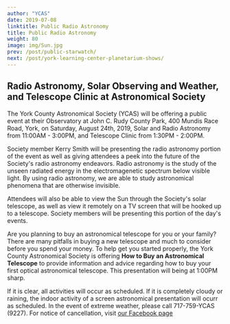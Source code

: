 ```yaml
---
author: "YCAS"
date: 2019-07-08
linktitle: Public Radio Astronomy
title: Public Radio Astronomy
weight: 80
image: img/Sun.jpg
prev: /post/public-starwatch/
next: /post/york-learning-center-planetarium-shows/
---
```


## Radio Astronomy, Solar Observing and Weather, and Telescope Clinic at Astronomical Society

The York County Astronomical Society (YCAS) will be offering a public event at their Observatory at John C. Rudy County Park, 400 Mundis Race Road, York, on Saturday, August 24th, 2019, Solar and Radio Astronomy from 11:00AM - 3:00PM, and Telescope Clinic from 1:30PM - 2:00PM.

Society member Kerry Smith will be presenting the radio astronomy portion of the event as well as giving attendees a peek into the future of the Society's radio astronomy endeavors. Radio astronomy is the study of the unseen radiated energy in the electromagenetic spectrum below visible light. By using radio astronomy, we are able to study astronomical phenomena that are otherwise invisible.

Attendees will also be able to view the Sun through the Society's solar telescope, as well as view it remotely on a TV screen that will be hooked up to a telescope. Society members will be presenting this portion of the day's events.

Are you planning to buy an astronomical telescope for you or your family? There are many pitfalls in buying a new telescope and much to consider before you spend your money. To help get you started properly, the York County Astronomical Society is offering **How to Buy an Astronomical Telescope** to provide information and advice regarding how to buy your first optical astronomical telescope. This presentation will being at 1:00PM sharp.

If it is clear, all activities will occur as scheduled. If it is completely cloudy or raining, the indoor activity of a screen astronomical presentation will ocurr as scheduled. In the event of extreme weather, please call 717-759-YCAS (9227). For notice of cancellation, visit [our Facebook page](https://www.facebook.com/astroyork)
